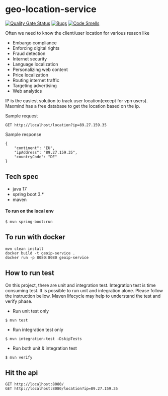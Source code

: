 # geo-location-service
[![Quality Gate Status](https://sonarcloud.io/api/project_badges/measure?project=maruf571_geo-location-service&metric=alert_status)](https://sonarcloud.io/summary/new_code?id=maruf571_geo-location-service)
[![Bugs](https://sonarcloud.io/api/project_badges/measure?project=maruf571_geo-location-service&metric=bugs)](https://sonarcloud.io/summary/new_code?id=maruf571_geo-location-service)
[![Code Smells](https://sonarcloud.io/api/project_badges/measure?project=maruf571_geo-location-service&metric=code_smells)](https://sonarcloud.io/summary/new_code?id=maruf571_geo-location-service)


Often we need to know the client/user location for various reason like

- Embargo compliance
- Enforcing digital rights
- Fraud detection
- Internet security
- Language localization
- Personalizing web content
- Price localization
- Routing internet traffic
- Targeting advertising
- Web analytics

IP is the easiest solution to track user location(except for vpn users). Maxmind has a free database to get the location based on the ip.


Sample request 
```
GET http://localhost/location?ip=89.27.159.35
```
Sample response
```
{
    "continent": "EU",
    "ipAddress": "89.27.159.35",
    "countryCode": "DE"
}
```

## Tech spec
- java 17 
- spring boot 3.*
- maven

####  To run on the local env
```
$ mvn spring-boot:run
```

## To run with docker
```
mvn clean install 
docker build -t geoip-service .
docker run -p 8080:8080 geoip-service 
```


## How to run test 
On this project, there are  unit and integration test. Integration test is time consuming test. 
It is possible to run unit and integration alone. Please follow the instruction bellow.
 Maven lifecycle may help to understand the test and verify phase.   

- Run unit test only
```
$ mvn test
```

- Run  integration test only
```
$ mvn integration-test -DskipTests
```

- Run both unit & integration test
```
$ mvn verify 
```


## Hit the api  

```
GET http://localhost:8080/
GET http://localhost:8080/location?ip=89.27.159.35
``` 

